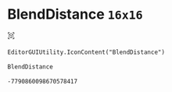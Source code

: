 # BlendDistance `16x16`
<img src="/img/BlendDistance.png" width=16 height=16>

``` CSharp
EditorGUIUtility.IconContent("BlendDistance")
```
```
BlendDistance
```
```
-7790860098670578417
```
